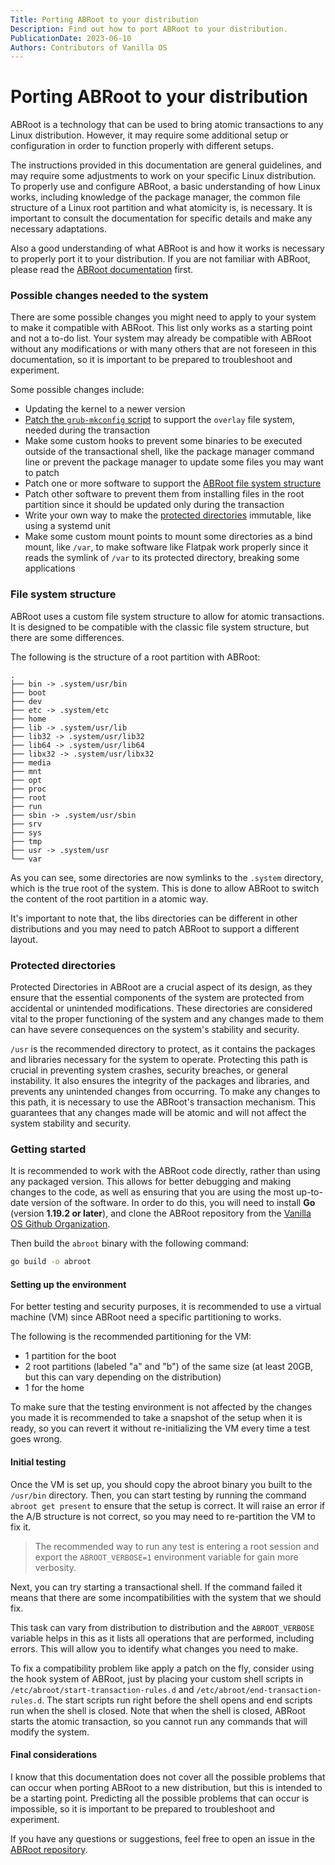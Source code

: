```yaml
---
Title: Porting ABRoot to your distribution
Description: Find out how to port ABRoot to your distribution.
PublicationDate: 2023-06-10
Authors: Contributors of Vanilla OS
---
```


# Porting ABRoot to your distribution

ABRoot is a technology that can be used to bring atomic transactions to any Linux distribution. However, it may require some additional setup or configuration in order to function properly with different setups. 

The instructions provided in this documentation are general guidelines, and may require some adjustments to work on your specific Linux distribution. To properly use and configure ABRoot, a basic understanding of how Linux works, including knowledge of the package manager, the common file structure of a Linux root partition and what atomicity is, is necessary. It is important to consult the documentation for specific details and make any necessary adaptations.

Also a good understanding of what ABRoot is and how it works is necessary to properly port it to your distribution. If you are not familiar with ABRoot, please read the [ABRoot documentation](/docs/ABRoot/index) first.

### Possible changes needed to the system

There are some possible changes you might need to apply to your system to make it compatible with ABRoot. This list only works as a starting point and not a to-do list. Your system may already be compatible with ABRoot without any modifications or with many others that are not foreseen in this documentation, so it is important to be prepared to troubleshoot and experiment. 

Some possible changes include:

- Updating the kernel to a newer version
- [Patch the `grub-mkconfig` script](https://bugs.launchpad.net/ubuntu/+source/grub2/+bug/1247905) to support the `overlay` file system, needed during the transaction
- Make some custom hooks to prevent some binaries to be executed outside of the transactional shell, like the package manager command line or prevent the package manager to update some files you may want to patch
- Patch one or more software to support the [ABRoot file system structure](#file-system-structure)
- Patch other software to prevent them from installing files in the root partition since it should be updated only during the transaction
- Write your own way to make the [protected directories](#protected-directories) immutable, like using a systemd unit
- Make some custom mount points to mount some directories as a bind mount, like `/var`, to make software like Flatpak work properly since it reads the symlink of `/var` to its protected directory, breaking some applications

### File system structure

ABRoot uses a custom file system structure to allow for atomic transactions. It is designed to be compatible with the classic file system structure, but there are some differences.

The following is the structure of a root partition with ABRoot:

```
.
├── bin -> .system/usr/bin
├── boot
├── dev
├── etc -> .system/etc
├── home
├── lib -> .system/usr/lib
├── lib32 -> .system/usr/lib32
├── lib64 -> .system/usr/lib64
├── libx32 -> .system/usr/libx32
├── media
├── mnt
├── opt
├── proc
├── root
├── run
├── sbin -> .system/usr/sbin
├── srv
├── sys
├── tmp
├── usr -> .system/usr
└── var
```

As you can see, some directories are now symlinks to the `.system` directory, which is the true root of the system. This is done to allow ABRoot to switch the content of the root partition in a atomic way.

It's important to note that, the libs directories can be different in other distributions and you may need to patch ABRoot to support a different layout. 

### Protected directories

Protected Directories in ABRoot are a crucial aspect of its design, as they ensure that the essential components of the system are protected from accidental or unintended modifications. These directories are considered vital to the proper functioning of the system and any changes made to them can have severe consequences on the system's stability and security.

`/usr` is the recommended directory to protect, as it contains the packages and libraries necessary for the system to operate. Protecting this path is crucial in preventing system crashes, security breaches, or general instability. It also ensures the integrity of the packages and libraries, and prevents any unintended changes from occurring. To make any changes to this path, it is necessary to use the ABRoot's transaction mechanism. This guarantees that any changes made will be atomic and will not affect the system stability and security.

### Getting started

It is recommended to work with the ABRoot code directly, rather than using any packaged version. This allows for better debugging and making changes to the code, as well as ensuring that you are using the most up-to-date version of the software. In order to do this, you will need to install **Go** (version **1.19.2 or later**), and clone the ABRoot repository from the [Vanilla OS Github Organization](https://github.com/Vanilla-OS/ABRoot). 

Then build the `abroot` binary with the following command:

```bash
go build -o abroot
```

#### Setting up the environment

For better testing and security purposes, it is recommended to use a virtual machine (VM) since ABRoot need a specific partitioning to works. 

The following is the recommended partitioning for the VM:

- 1 partition for the boot
- 2 root partitions (labeled "a" and "b") of the same size (at least 20GB, but this can vary depending on the distribution)
- 1 for the home

To make sure that the testing environment is not affected by the changes you made it is recommended to take a snapshot of the setup when it is ready, so you can revert it without re-initializing the VM every time a test goes wrong.

#### Initial testing

Once the VM is set up, you should copy the abroot binary you built to the `/usr/bin` directory. Then, you can start testing by running the command `abroot get present` to ensure that the setup is correct. It will raise an error if the A/B structure is not correct, so you may need to re-partition the VM to fix it.

> The recommended way to run any test is entering a root session and export the `ABROOT_VERBOSE=1` environment variable for gain more verbosity. 

Next, you can try starting a transactional shell. If the command failed it means that there are some incompatibilities with the system that we should fix. 

This task can vary from distribution to distribution and the `ABROOT_VERBOSE` variable helps in this as it lists all operations that are performed, including errors. This will allow you to identify what changes you need to make.

To fix a compatibility problem like apply a patch on the fly, consider using the hook system of ABRoot, just by placing your custom shell scripts in `/etc/abroot/start-transaction-rules.d` and `/etc/abroot/end-transaction-rules.d`. The start scripts run right before the shell opens and end scripts run when the shell is closed. Note that when the shell is closed, ABRoot starts the atomic transaction, so you cannot run any commands that will modify the system.

#### Final considerations

I know that this documentation does not cover all the possible problems that can occur when porting ABRoot to a new distribution, but this is intended to be a starting point. Predicting all the possible problems that can occur is impossible, so it is important to be prepared to troubleshoot and experiment.

If you have any questions or suggestions, feel free to open an issue in the [ABRoot repository](https://github.com/vanilla-os/ABRoot/issues).
